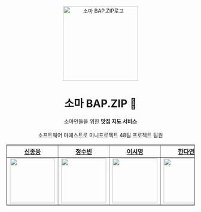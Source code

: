 <div align="center">
<a href="https://danverse.vercel.app/">
<img align="center" src="https://smbap.vercel.app/logo240.webp" width='200' alt="소마 BAP.ZIP로고"/>
</a>

<br>

# 소마 BAP.ZIP 🍚

소마인들을 위한 <strong>맛집 지도 서비스</strong>
<br/><br/>
소프트웨어 마에스트로 미니프로젝트 48팀 프로젝트 팀원

</div>

<div align="center">
    <table border="1">
        <th><a href="https://github.com/ShinJongUng">신종웅</a></th>
        <th><a href="https://github.com/ShinJongUng">정수빈</a></th>
        <th><a href="https://github.com/ShinJongUng">이시영</a></th>
        <th><a href="https://github.com/ShinJongUng">한다연</a></th>
        <th><a href="https://github.com/ShinJongUng">김소현</a></th>
        <tr>
            <td>
                <img src="https://avatars.githubusercontent.com/u/65454966" width='120' />
            </td>
            <td>
                <img src="https://avatars.githubusercontent.com/u/76704035?v=4" width='120' />
            </td>
            <td>
                <img src="https://avatars.githubusercontent.com/u/60744262?v=4" width='120' />
            </td>
            <td>
                <img src="https://avatars.githubusercontent.com/u/75533232?v=4" width='120' />
            </td>
            <td>
                <img src="https://avatars.githubusercontent.com/u/55437339?v=4" width='120' />
            </td>
        </tr>
    </table>
</div>
<br/>
<br/>
